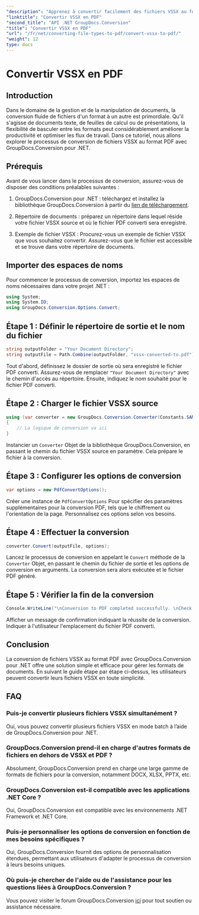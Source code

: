 ```yaml
---
"description": "Apprenez à convertir facilement des fichiers VSSX au format PDF grâce à GroupDocs.Conversion pour .NET. Simplifiez vos flux de gestion documentaire."
"linktitle": "Convertir VSSX en PDF"
"second_title": "API .NET GroupDocs.Conversion"
"title": "Convertir VSSX en PDF"
"url": "/fr/net/converting-file-types-to-pdf/convert-vssx-to-pdf/"
"weight": 12
type: docs
---
```

# Convertir VSSX en PDF

## Introduction
Dans le domaine de la gestion et de la manipulation de documents, la conversion fluide de fichiers d'un format à un autre est primordiale. Qu'il s'agisse de documents texte, de feuilles de calcul ou de présentations, la flexibilité de basculer entre les formats peut considérablement améliorer la productivité et optimiser les flux de travail. Dans ce tutoriel, nous allons explorer le processus de conversion de fichiers VSSX au format PDF avec GroupDocs.Conversion pour .NET.
## Prérequis
Avant de vous lancer dans le processus de conversion, assurez-vous de disposer des conditions préalables suivantes :
1. GroupDocs.Conversion pour .NET : téléchargez et installez la bibliothèque GroupDocs.Conversion à partir du [lien de téléchargement](https://releases.groupdocs.com/conversion/net/).
   
2. Répertoire de documents : préparez un répertoire dans lequel réside votre fichier VSSX source et où le fichier PDF converti sera enregistré.
3. Exemple de fichier VSSX : Procurez-vous un exemple de fichier VSSX que vous souhaitez convertir. Assurez-vous que le fichier est accessible et se trouve dans votre répertoire de documents.

## Importer des espaces de noms
Pour commencer le processus de conversion, importez les espaces de noms nécessaires dans votre projet .NET :
```csharp
using System;
using System.IO;
using GroupDocs.Conversion.Options.Convert;
```

## Étape 1 : Définir le répertoire de sortie et le nom du fichier
```csharp
string outputFolder = "Your Document Directory";
string outputFile = Path.Combine(outputFolder, "vssx-converted-to.pdf");
```
Tout d'abord, définissez le dossier de sortie où sera enregistré le fichier PDF converti. Assurez-vous de remplacer `"Your Document Directory"` avec le chemin d'accès au répertoire. Ensuite, indiquez le nom souhaité pour le fichier PDF converti.
## Étape 2 : Charger le fichier VSSX source
```csharp
using (var converter = new GroupDocs.Conversion.Converter(Constants.SAMPLE_VSSX))
{
    // La logique de conversion va ici
}
```
Instancier un `Converter` Objet de la bibliothèque GroupDocs.Conversion, en passant le chemin du fichier VSSX source en paramètre. Cela prépare le fichier à la conversion.
## Étape 3 : Configurer les options de conversion
```csharp
var options = new PdfConvertOptions();
```
Créer une instance de `PdfConvertOptions` Pour spécifier des paramètres supplémentaires pour la conversion PDF, tels que le chiffrement ou l'orientation de la page. Personnalisez ces options selon vos besoins.
## Étape 4 : Effectuer la conversion
```csharp
converter.Convert(outputFile, options);
```
Lancez le processus de conversion en appelant le `Convert` méthode de la `Converter` Objet, en passant le chemin du fichier de sortie et les options de conversion en arguments. La conversion sera alors exécutée et le fichier PDF généré.
## Étape 5 : Vérifier la fin de la conversion
```csharp
Console.WriteLine("\nConversion to PDF completed successfully. \nCheck output in {0}", outputFolder);
```
Afficher un message de confirmation indiquant la réussite de la conversion. Indiquer à l'utilisateur l'emplacement du fichier PDF converti.

## Conclusion
La conversion de fichiers VSSX au format PDF avec GroupDocs.Conversion pour .NET offre une solution simple et efficace pour gérer les formats de documents. En suivant le guide étape par étape ci-dessus, les utilisateurs peuvent convertir leurs fichiers VSSX en toute simplicité.
## FAQ
### Puis-je convertir plusieurs fichiers VSSX simultanément ?
Oui, vous pouvez convertir plusieurs fichiers VSSX en mode batch à l’aide de GroupDocs.Conversion pour .NET.
### GroupDocs.Conversion prend-il en charge d'autres formats de fichiers en dehors de VSSX et PDF ?
Absolument, GroupDocs.Conversion prend en charge une large gamme de formats de fichiers pour la conversion, notamment DOCX, XLSX, PPTX, etc.
### GroupDocs.Conversion est-il compatible avec les applications .NET Core ?
Oui, GroupDocs.Conversion est compatible avec les environnements .NET Framework et .NET Core.
### Puis-je personnaliser les options de conversion en fonction de mes besoins spécifiques ?
Oui, GroupDocs.Conversion fournit des options de personnalisation étendues, permettant aux utilisateurs d'adapter le processus de conversion à leurs besoins uniques.
### Où puis-je chercher de l'aide ou de l'assistance pour les questions liées à GroupDocs.Conversion ?
Vous pouvez visiter le forum GroupDocs.Conversion [ici](https://forum.groupdocs.com/c/conversion/11) pour tout soutien ou assistance nécessaire.